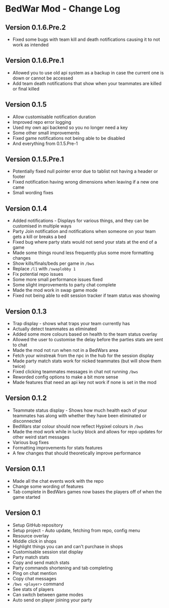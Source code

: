 # BedWar Mod - Change Log

## Version 0.1.6.Pre.2
- Fixed some bugs with team kill and death notifications causing it to not work as intended

## Version 0.1.6.Pre.1
- Allowed you to use old api system as a backup in case the current one is down or cannot be accessed
- Add team death notifications that show when your teammates are killed or final killed

## Version 0.1.5
- Allow customisable notification duration
- Improved repo error logging
- Used my own api backend so you no longer need a key
- Some other small improvements
- Fixed game notifications not being able to be disabled
- And everything from 0.1.5.Pre-1

## Version 0.1.5.Pre.1
- Potentially fixed null pointer error due to tablist not having a header or footer
- Fixed notification having wrong dimensions when leaving if a new one came
- Small wording fixes

## Version 0.1.4
- Added notifications - Displays for various things, and they can be customised in multiple ways
- Party Join notification and notifications when someone on your team gets a kill or breaks a bed
- Fixed bug where party stats would not send your stats at the end of a game
- Made some things round less frequently plus some more formatting changes
- Show kills/finals/beds per game in `/bws`
- Replace `/l1` with `/swaplobby 1`
- Fix potential repo issues
- Some more small performance issues fixed
- Some slight improvements to party chat complete
- Made the mod work in swap game mode
- Fixed not being able to edit session tracker if team status was showing

## Version 0.1.3
- Trap display - shows what traps your team currently has
- Actually detect teammates as eliminated
- Added some more colours based on health to the team status overlay
- Allowed the user to customise the delay before the parties stats are sent to chat
- Made the mod not run when not in a BedWars area
- Fetch your winstreak from the npc in the hub for the session display
- Made party match stats work for nicked teammates (but will show them twice)
- Fixed clicking teammates messages in chat not running `/bws`
- Reworded config options to make a bit more sense
- Made features that need an api key not work if none is set in the mod

## Version 0.1.2
- Teammate status display - Shows how much health each of your teammates has along with whether they have been eliminated or disconnected
- BedWars star colour should now reflect Hypixel colours in `/bws`
- Made the mod work while in lucky block and allows for repo updates for other weird start messages
- Various bug fixes
- Formatting improvements for stats features
- A few changes that should theoretically improve performance

## Version 0.1.1
- Made all the chat events work with the repo
- Change some wording of features
- Tab complete in BedWars games now bases the players off of when the game started

## Version 0.1
- Setup GitHub repository
- Setup project - Auto update, fetching from repo, config menu
- Resource overlay
- Middle click in shops
- Highlight things you can and can't purchase in shops
- Customisable session stat display
- Party match stats
- Copy and send match stats
- Party commands shortening and tab completing
- Ping on chat mention
- Copy chat messages
- `/bws <player>` command
- See stats of players
- Can switch between game modes
- Auto send on player joining your party
